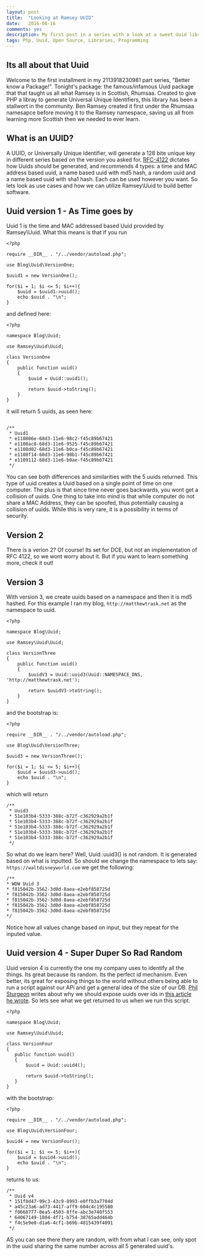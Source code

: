 ```yaml
---
layout: post
title:  "Looking at Ramsey UUID"
date:   2016-08-16
comments: yes
description: My first post in a series with a look at a sweet Uuid library
tags: Php, Uuid, Open Source, Libraries, Programming
---
```


## Its all about that Uuid

Welcome to the first installment in my 2113918230981 part series, "Better know a Package!". Tonight's package: the famous/infamous Uuid package that that taught us all what Ramsey is in Scottish, Rhumsaa. Created to give PHP a libray to generate Universal Unique Identifiers, this library has been a stallwort in the community. Ben Ramsey created it first under the Rhumsaa namesapce before moving it to the Ramsey namespace, saving us all from learning more Scottish then we needed to ever learn. 

## What is an UUID?

A UUID, or Universally Unique Identifier, will generate a 128 bite unique key in different series based on the version you asked for. [RFC-4122](https://tools.ietf.org/html/rfc4122) dictates how Uuids should be generated, and recommends 4 types: a time and MAC address based uuid, a name based uuid with md5 hash, a random uuid and a name based uuid with sha1 hash. Each can be used however you want. So lets look as use cases and how we can utilize Ramsey\Uuid to build better software. 

## Uuid version 1 - As Time goes by

Uuid 1 is the time and MAC addressed based Uuid provided by Ramsey\Uuid. What this means is that if you run 

```
<?php

require __DIR__ . "/../vendor/autoload.php";

use Blog\Uuid\VersionOne;

$uuid1 = new VersionOne();

for($i = 1; $i <= 5; $i++){
    $uuid = $uuid1->uuid();
    echo $uuid . "\n";
}
```

and defined here:

```
<?php

namespace Blog\Uuid;

use Ramsey\Uuid\Uuid;

class VersionOne
{
    public function uuid()
    {
        $uuid = Uuid::uuid1();

        return $uuid->toString();
    }
}
```

it will return 5 uuids, as seen here:

```

/**
 * Uuid1
 * e110806e-68d3-11e6-98c2-f45c89b67421
 * e1108ac8-68d3-11e6-9525-f45c89b67421
 * e1108d02-68d3-11e6-b0ca-f45c89b67421
 * e1108f14-68d3-11e6-98b1-f45c89b67421
 * e1109112-68d3-11e6-b0ae-f45c89b67421
 */
 ```
 
 You can see both differences and similarities with the 5 uuids returned. This type of uuid creates a Uuid based on a single point of time on one computer. The plus is that since time never goes backwards, you wont get a collision of uuids. One thing to take into mind is that while computer do not share a MAC Address, they can be spoofed, thus potentially causing a collision of uuids. While this is very rare, it is a possibility in terms of security. 
 
## Version 2
 
There is a verion 2? Of course! Its set for DCE, but not an implementation of RFC 4122, so we wont worry about it. But if you want to learn something more, check it out!

## Version 3

With version 3, we create uuids based on a namespace and then it is md5 hashed. For this example I ran my blog, ```http://matthewtrask.net``` as the namespace to uuid.

```
<?php

namespace Blog\Uuid;

use Ramsey\Uuid\Uuid;

class VersionThree
{
    public function uuid()
    {
        $uuidV3 = Uuid::uuid3(Uuid::NAMESPACE_DNS, 'http://matthewtrask.net');

        return $uuidV3->toString();
    }
}
```

and the bootstrap is:

```
<?php

require __DIR__ . "/../vendor/autoload.php";

use Blog\Uuid\VersionThree;

$uuid3 = new VersionThree();

for($i = 1; $i <= 5; $i++){
    $uuid = $uuid3->uuid();
    echo $uuid . "\n";
}
```

which will return 

```
/**
 * Uuid3
 * 51e103b4-5333-388c-b72f-c362929a2b1f
 * 51e103b4-5333-388c-b72f-c362929a2b1f
 * 51e103b4-5333-388c-b72f-c362929a2b1f
 * 51e103b4-5333-388c-b72f-c362929a2b1f
 * 51e103b4-5333-388c-b72f-c362929a2b1f
 */
 ```
 
 So what do we learn here? Well, Uuid::uuid3() is not random. It is generated based on what is inputted. So should we change the namespace to lets say: ```https://waltdisneyworld.com``` we get the following:
 
 ```
 /**
 * WDW Uuid 3
 * f815042b-3562-3d0d-8aea-e2ebf858725d
 * f815042b-3562-3d0d-8aea-e2ebf858725d
 * f815042b-3562-3d0d-8aea-e2ebf858725d
 * f815042b-3562-3d0d-8aea-e2ebf858725d
 * f815042b-3562-3d0d-8aea-e2ebf858725d
 */
 ```
 
 Notice how all values change based on input, but they repeat for the inputed value. 
 
 ## Uuid version 4 - Super Duper So Rad Random
 
 Uuid version 4 is currently the one my company uses to identify all the things. Its great because its random. Its the perfect id mechanism. Even better, its great for exposing things to the world without others being able to run a script against our APi and get a general idea of the size of our DB. [Phil Sturgeon](https://twitter.com/philsturgeon) writes about why we should expose uuids over ids in [this article he wrote](https://philsturgeon.uk/http/2015/09/03/auto-incrementing-to-destruction/). So lets see what we get returned to us when we run this script. 
 
 ```
 <?php

namespace Blog\Uuid;

use Ramsey\Uuid\Uuid;

class VersionFour
{
    public function uuid()
    {
        $uuid = Uuid::uuid4();

        return $uuid->toString();
    }
}
```

with the bootstrap:

```
<?php

require __DIR__ . "/../vendor/autoload.php";

use Blog\Uuid\VersionFour;

$uuid4 = new VersionFour();

for($i = 1; $i <= 5; $i++){
    $uuid = $uuid4->uuid();
    echo $uuid . "\n";
}
```

returns to us:

```
/**
 * Uuid v4
 * 151f8d47-99c3-43c9-8993-e0ffb3a7704d
 * a45c23a6-ad73-4417-aff9-604c4c195580
 * f0668777-0ea5-4503-8ffe-abc3e740f553
 * 64067149-1804-4f71-b754-38765add464b
 * f4c5e9e0-d1a6-4cf1-b69b-4815439f4091
 */
 ```
 
 AS you can see there thery are random, with from what I can see, only spot in the uuid sharing the same number across all 5 generated uuid's.


